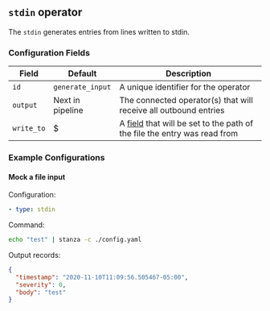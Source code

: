 ## `stdin` operator

The `stdin` generates entries from lines written to stdin.

### Configuration Fields

| Field             | Default          | Description                                                                                      |
| ---               | ---              | ---                                                                                              |
| `id`              | `generate_input` | A unique identifier for the operator                                                             |
| `output`          | Next in pipeline | The connected operator(s) that will receive all outbound entries                                 |
| `write_to`        | $                | A [field](/docs/types/field.md) that will be set to the path of the file the entry was read from |

### Example Configurations

#### Mock a file input

Configuration:
```yaml
- type: stdin
```

Command:
```bash
echo "test" | stanza -c ./config.yaml
```

Output records:
```json
{
  "timestamp": "2020-11-10T11:09:56.505467-05:00",
  "severity": 0,
  "body": "test"
}
```
